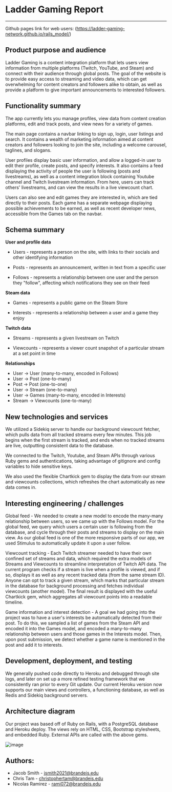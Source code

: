 # Ladder Gaming Report

---

Github pages link for web users: (https://ladder-gaming-network.github.io/rails_model/)

## Product purpose and audience

Ladder Gaming is a content integration platform that lets users view information from multiple platforms (Twitch, YouTube, and Steam) and connect with their audience through global posts. The goal of the website is to provide easy access to streaming and video data, which can get overwhelming for content creators and followers alike to obtain, as well as provide a platform to give important announcements to interested followers.

## Functionality summary

The app currently lets you manage profiles, view data from content creation platforms, edit and track posts, and view news for a variety of games.

The main page contains a navbar linking to sign up, login, user listings and search. It contains a wealth of marketing information aimed at content creators and followers looking to join the site, including a welcome carousel, taglines, and slogans.

User profiles display basic user information, and allow a logged-in user to edit their profile, create posts, and specify interests. It also contains a feed displaying the activity of people the user is following (posts and livestreams), as well as a content integration block containing Youtube channel and Twitch livestream information. From here, users can track others' livestreams, and can view the results in a live viewcount chart.

Users can also see and edit games they are interested in, which are tied directly to their posts. Each game has a separate webpage displaying possible achievements to be earned, as well as recent developer news, accessible from the Games tab on the navbar.

## Schema summary

**User and profile data**

- Users - represents a person on the site, with links to their socials and other identifying information

- Posts - represents an announcement, written in text from a specific user

- Follows - represents a relationship between one user and the person they "follow", affecting which notifications they see on their feed

**Steam data**

- Games - represents a public game on the Steam Store

- Interests - represents a relationship between a user and a game they enjoy

**Twitch data**

- Streams - represents a given livestream on Twitch

- Viewcounts - represents a viewer count snapshot of a particular stream at a set point in time

**Relationships**

- User -> User (many-to-many, encoded in Follows)
- User -> Post (one-to-many)
- Post -> Post (one-to-one)
- User -> Stream (one-to-many)
- User -> Games (many-to-many, encoded in Interests)
- Stream -> Viewcounts (one-to-many)

## New technologies and services

We utilized a Sidekiq server to handle our background viewcount fetcher, which pulls data from all tracked streams every few minutes. This job begins when the first stream is tracked, and ends when no tracked streams are live, outputting consistent data to the database.

We connected to the Twitch, Youtube, and Steam APIs through various Ruby gems and authentications, taking advantage of gitignore and config variables to hide sensitive keys.

We also used the flexible Chartkick gem to display the data from our stream and viewcounts collections, which refreshes the chart automatically as new data comes in.

## Interesting engineering / challenges

Global feed - We needed to create a new model to encode the many-many relationship between users, so we came up with the Follows model. For the global feed, we query which users a certain user is following from the database, and cycle through their posts and streams to display on the main view. As our global feed is one of the more responsive parts of our app, we used Stimulus to automatically update it upon a user follow.

Viewcount tracking - Each Twitch streamer needed to have their own confined set of streams and data, which required the extra models of Streams and Viewcounts to streamline interpretation of Twitch API data. The current program checks if a stream is live when a profile is viewed, and if so, displays it as well as any recent tracked data (from the same stream ID). Anyone can opt to track a given stream, which marks that particular stream in the database for background processing and fetches individual viewcounts (another model). The final result is displayed with the useful Chartkick gem, which aggregates all viewcount points into a readable timeline.

Game information and interest detection - A goal we had going into the project was to have a user's interests be automatically detected from their post. To do this, we sampled a list of games from the Steam API and encoded it into the Games model, and encoded a many-to-many relationship between users and those games in the Interests model. Then, upon post submission, we detect whether a game name is mentioned in the post and add it to interests.

## Development, deployment, and testing

We generally pushed code directly to Heroku and debugged through site logs, and later on set up a more refined testing framework that we consistently ran prior to every Git update. Our current Heroku version now supports our main views and controllers, a functioning database, as well as Redis and Sidekiq background servers.

## Architecture diagram

Our project was based off of Ruby on Rails, with a PostgreSQL database and Heroku deploy. The views rely on HTML, CSS, Bootstrap stylesheets, and embedded Ruby. External APIs are called with the above gems.

![image](https://user-images.githubusercontent.com/45111244/117029052-4a03c900-accc-11eb-97d3-66e3d1bc6bf4.png)

## Authors:
- Jacob Smith - jsmith2021@brandeis.edu
- Chris Tam - christophertam@brandeis.edu
- Nicolas Ramirez - rami072@brandeis.edu
